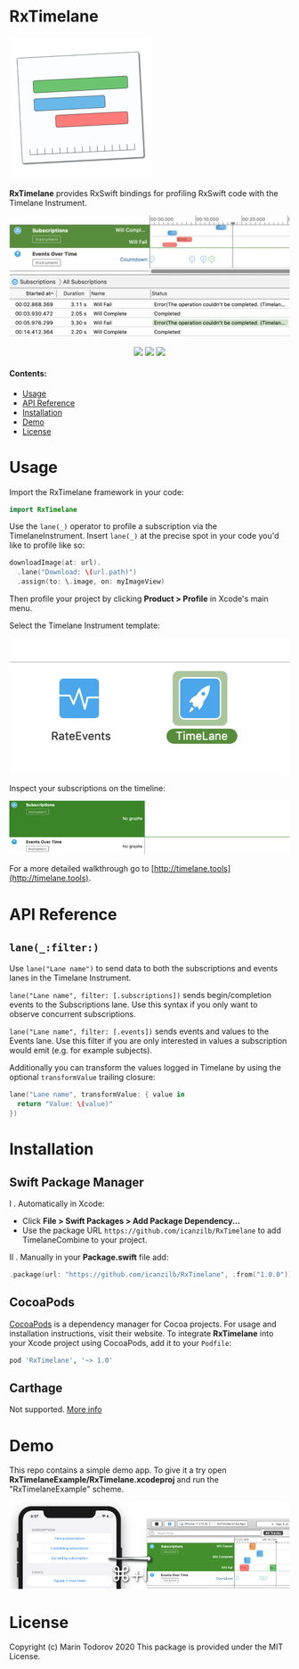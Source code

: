 # RxTimelane

![Timelane Icon](etc/Icon_128x128@2x.png)

**RxTimelane** provides RxSwift bindings for profiling RxSwift code with the Timelane Instrument.

![Timelane Instrument](etc/timelane.png)

<p align="center">
    <img src="https://img.shields.io/badge/Swift-5.2-orange.svg" />
    <img src="https://img.shields.io/cocoapods/l/RxTimelane.svg" />
    <img src="https://img.shields.io/cocoapods/p/RxTimelane.svg" />
</p>

#### Contents:

 - [Usage](#Usage)
 - [API Reference](#Reference)
 - [Installation](#Installation)
 - [Demo](#Demo)
 - [License](#License)

# Usage

Import the RxTimelane framework in your code:

```swift
import RxTimelane
```

Use the `lane(_)` operator to profile a subscription via the TimelaneInstrument. Insert `lane(_)` at the precise spot in your code you'd like to profile like so:

```swift
downloadImage(at: url).
  .lane("Download: \(url.path)")
  .assign(to: \.image, on: myImageView)
```

Then profile your project by clicking **Product > Profile** in Xcode's main menu.

Select the Timelane Instrument template:

![Timelane Instrument Template](etc/timelane-template.png)

Inspect your subscriptions on the timeline:

![Timelane Live Recording](etc/timelane-recording.gif)

For a more detailed walkthrough go to [http://timelane.tools](http://timelane.tools).

# API Reference

## `lane(_:filter:)`

Use `lane("Lane name")` to send data to both the subscriptions and events lanes in the Timelane Instrument.

`lane("Lane name", filter: [.subscriptions])` sends begin/completion events to the Subscriptions lane. Use this syntax if you only want to observe concurrent subscriptions.

`lane("Lane name", filter: [.events])` sends events and values to the Events lane. Use this filter if you are only interested in values a subscription would emit (e.g. for example subjects).

Additionally you can transform the values logged in Timelane by using the optional `transformValue` trailing closure:

```swift
lane("Lane name", transformValue: { value in
  return "Value: \(value)"
})
```

# Installation

## Swift Package Manager

I . Automatically in Xcode:

 - Click **File > Swift Packages > Add Package Dependency...**  
 - Use the package URL `https://github.com/icanzilb/RxTimelane` to add TimelaneCombine to your project.

II . Manually in your **Package.swift** file add:

```swift
.package(url: "https://github.com/icanzilb/RxTimelane", .from("1.0.0"))
```

## CocoaPods

[CocoaPods](https://cocoapods.org) is a dependency manager for Cocoa projects. For usage and installation instructions, visit their website. To integrate **RxTimelane** into your Xcode project using CocoaPods, add it to your `Podfile`:

```ruby
pod 'RxTimelane', '~> 1.0'
```

## Carthage

Not supported. [More info](https://github.com/icanzilb/RxTimelane/issues/11)

# Demo

This repo contains a simple demo app. To give it a try open **RxTimelaneExample/RxTimelane.xcodeproj** and run the "RxTimelaneExample" scheme.

![Timelane demo app](etc/demo.png)

# License

Copyright (c) Marin Todorov 2020
This package is provided under the MIT License.
